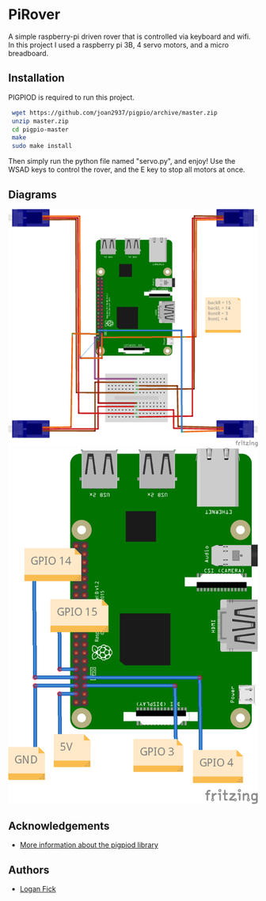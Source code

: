 
# PiRover

A simple raspberry-pi driven rover that is controlled via keyboard and wifi.
In this project I used a raspberry pi 3B, 4 servo motors, and a micro breadboard.


## Installation

PIGPIOD is required to run this project.

```bash
 wget https://github.com/joan2937/pigpio/archive/master.zip
 unzip master.zip
 cd pigpio-master
 make
 sudo make install
```

Then simply run the python file named "servo.py", and enjoy!
Use the WSAD keys to control the rover, and the E key to stop all motors at once.




    
## Diagrams

![alt text](https://github.com/WeasalCrafter/PiRover/blob/main/diagram.png?raw=true)
![alt text](https://github.com/WeasalCrafter/PiRover/blob/main/pinout.png?raw=true)

## Acknowledgements

- [More information about the pigpiod library](http://abyz.me.uk/rpi/pigpio/download.html )


## Authors

- [Logan Fick](https://www.github.com/weasalcrafter)

